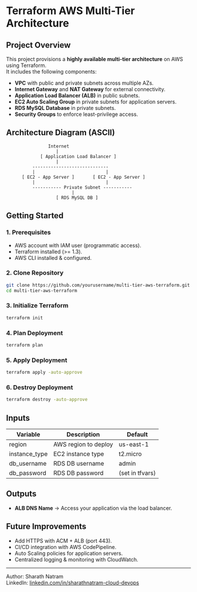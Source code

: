 # Terraform AWS Multi-Tier Architecture

## Project Overview
This project provisions a **highly available multi-tier architecture** on AWS using Terraform.  
It includes the following components:
- **VPC** with public and private subnets across multiple AZs.
- **Internet Gateway** and **NAT Gateway** for external connectivity.
- **Application Load Balancer (ALB)** in public subnets.
- **EC2 Auto Scaling Group** in private subnets for application servers.
- **RDS MySQL Database** in private subnets.
- **Security Groups** to enforce least-privilege access.

## Architecture Diagram (ASCII)
```
                Internet
                   |
             [ Application Load Balancer ]
                   |
          -----------------------------
          |                           |
      [ EC2 - App Server ]       [ EC2 - App Server ]
          |                           |
          ----------- Private Subnet -----------
                         |
                   [ RDS MySQL DB ]
```

## Getting Started

### 1. Prerequisites
- AWS account with IAM user (programmatic access).
- Terraform installed (>= 1.3).
- AWS CLI installed & configured.

### 2. Clone Repository
```bash
git clone https://github.com/yourusername/multi-tier-aws-terraform.git
cd multi-tier-aws-terraform
```

### 3. Initialize Terraform
```bash
terraform init
```

### 4. Plan Deployment
```bash
terraform plan
```

### 5. Apply Deployment
```bash
terraform apply -auto-approve
```

### 6. Destroy Deployment
```bash
terraform destroy -auto-approve
```

## Inputs
| Variable       | Description                  | Default         |
|----------------|------------------------------|-----------------|
| region         | AWS region to deploy         | us-east-1       |
| instance_type  | EC2 instance type            | t2.micro        |
| db_username    | RDS DB username              | admin           |
| db_password    | RDS DB password              | (set in tfvars) |

## Outputs
- **ALB DNS Name** → Access your application via the load balancer.

## Future Improvements
- Add HTTPS with ACM + ALB (port 443).
- CI/CD integration with AWS CodePipeline.
- Auto Scaling policies for application servers.
- Centralized logging & monitoring with CloudWatch.

---
Author: Sharath Natram  
LinkedIn: [linkedin.com/in/sharathnatram-cloud-devops](https://linkedin.com/in/sharathnatram-cloud-devops)
